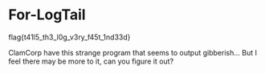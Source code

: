 # For-LogTail

flag{t41l5_th3_l0g_v3ry_f45t_1nd33d}

ClamCorp have this strange program that seems to output gibberish...
But I feel there may be more to it, can you figure it out?
